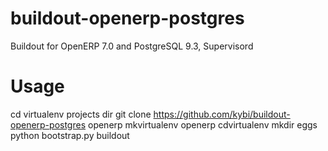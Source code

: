 buildout-openerp-postgres
=========================

Buildout for OpenERP 7.0 and PostgreSQL 9.3, Supervisord

Usage
=====

 cd virtualenv projects dir
 git clone https://github.com/kybi/buildout-openerp-postgres openerp
 mkvirtualenv openerp
 cdvirtualenv
 mkdir eggs
 python bootstrap.py
 buildout
